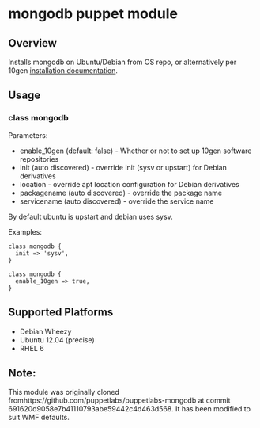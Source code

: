 # mongodb puppet module

## Overview

Installs mongodb on Ubuntu/Debian from OS repo, or alternatively per 10gen [installation documentation](http://www.mongodb.org/display/DOCS/Ubuntu+and+Debian+packages).

## Usage

### class mongodb

Parameters:
* enable_10gen (default: false) - Whether or not to set up 10gen software repositories
* init (auto discovered) - override init (sysv or upstart) for Debian derivatives
* location - override apt location configuration for Debian derivatives
* packagename (auto discovered) - override the package name
* servicename (auto discovered) - override the service name

By default ubuntu is upstart and debian uses sysv.

Examples:

    class mongodb {
      init => 'sysv',
    }

    class mongodb {
      enable_10gen => true,
    }

## Supported Platforms

* Debian Wheezy
* Ubuntu 12.04 (precise)
* RHEL 6

## Note:
This module was originally cloned fromhttps://github.com/puppetlabs/puppetlabs-mongodb at commit 691620d9058e7b41110793abe59442c4d463d568.  It has been modified to suit WMF defaults.